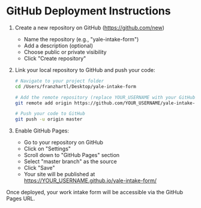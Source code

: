 # GitHub Deployment Instructions

1. Create a new repository on GitHub (https://github.com/new)
   - Name the repository (e.g., "yale-intake-form")
   - Add a description (optional)
   - Choose public or private visibility
   - Click "Create repository"

2. Link your local repository to GitHub and push your code:
   ```bash
   # Navigate to your project folder
   cd /Users/franzhartl/Desktop/yale-intake-form
   
   # Add the remote repository (replace YOUR_USERNAME with your GitHub username)
   git remote add origin https://github.com/YOUR_USERNAME/yale-intake-form.git
   
   # Push your code to GitHub
   git push -u origin master
   ```

3. Enable GitHub Pages:
   - Go to your repository on GitHub
   - Click on "Settings"
   - Scroll down to "GitHub Pages" section
   - Select "master branch" as the source
   - Click "Save"
   - Your site will be published at https://YOUR_USERNAME.github.io/yale-intake-form/

Once deployed, your work intake form will be accessible via the GitHub Pages URL.